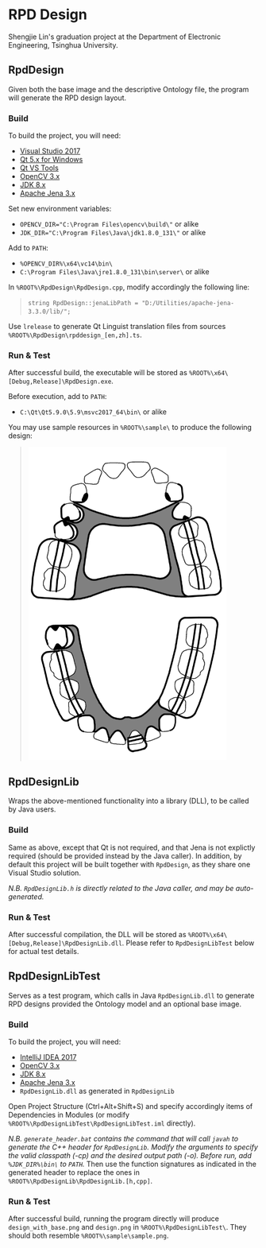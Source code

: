 # RPD Design
Shengjie Lin's graduation project at the Department of Electronic Engineering, Tsinghua University.

## RpdDesign
Given both the base image and the descriptive Ontology file, the program will generate the RPD design layout.

### Build
To build the project, you will need:
* [Visual Studio 2017](https://www.visualstudio.com/)
* [Qt 5.x for Windows](https://www.qt.io/)
* [Qt VS Tools](http://doc.qt.io/qtvstools/index.html)
* [OpenCV 3.x](http://opencv.org/)
* [JDK 8.x](http://www.oracle.com/technetwork/java/javase/downloads/index.html)
* [Apache Jena 3.x](https://jena.apache.org/)

Set new environment variables:
* `OPENCV_DIR="C:\Program Files\opencv\build\"` or alike
* `JDK_DIR="C:\Program Files\Java\jdk1.8.0_131\"` or alike

Add to `PATH`:
* `%OPENCV_DIR%\x64\vc14\bin\`
* `C:\Program Files\Java\jre1.8.0_131\bin\server\` or alike

In `%ROOT%\RpdDesign\RpdDesign.cpp`, modify accordingly the following line:
> `string RpdDesign::jenaLibPath = "D:/Utilities/apache-jena-3.3.0/lib/";`

Use `lrelease` to generate Qt Linguist translation files from sources `%ROOT%\RpdDesign\rpddesign_[en,zh].ts`.

### Run & Test
After successful build, the executable will be stored as `%ROOT%\x64\[Debug,Release]\RpdDesign.exe`.

Before execution, add to `PATH`:
* `C:\Qt\Qt5.9.0\5.9\msvc2017_64\bin\` or alike

You may use sample resources in `%ROOT%\sample\` to produce the following design:
> <img src=sample\sample.png width=400>

## RpdDesignLib
Wraps the above-mentioned functionality into a library (DLL), to be called by Java users.

### Build
Same as above, except that Qt is not required, and that Jena is not explictly required (should be provided instead by the Java caller). In addition, by default this project will be built together with `RpdDesign`, as they share one Visual Studio solution.

_N.B. `RpdDesignLib.h` is directly related to the Java caller, and may be auto-generated._

### Run & Test
After successful compilation, the DLL will be stored as `%ROOT%\x64\[Debug,Release]\RpdDesignLib.dll`. Please refer to `RpdDesignLibTest` below for actual test details.

## RpdDesignLibTest
Serves as a test program, which calls in Java `RpdDesignLib.dll` to generate RPD designs provided the Ontology model and an optional base image.

### Build
To build the project, you will need:
* [IntelliJ IDEA 2017](https://www.jetbrains.com/idea/)
* [OpenCV 3.x](http://opencv.org/)
* [JDK 8.x](http://www.oracle.com/technetwork/java/javase/downloads/index.html)
* [Apache Jena 3.x](https://jena.apache.org/)
* `RpdDesignLib.dll` as generated in `RpdDesignLib`

Open Project Structure (Ctrl+Alt+Shift+S) and specify accordingly items of Dependencies in Modules (or modify `%ROOT%\RpdDesignLibTest\RpdDesignLibTest.iml` directly).

_N.B. `generate_header.bat` contains the command that will call `javah` to generate the C++ header for `RpdDesignLib`. Modify the arguments to specify the valid classpath (-cp) and the desired output path (-o). Before run, add `%JDK_DIR%\bin\` to `PATH`._ Then use the function signatures as indicated in the generated header to replace the ones in `%ROOT%\RpdDesignLib\RpdDesignLib.[h,cpp]`.

### Run & Test
After successful build, running the program directly will produce `design_with_base.png` and `design.png` in `%ROOT%\RpdDesignLibTest\`. They should both resemble `%ROOT%\sample\sample.png`.
